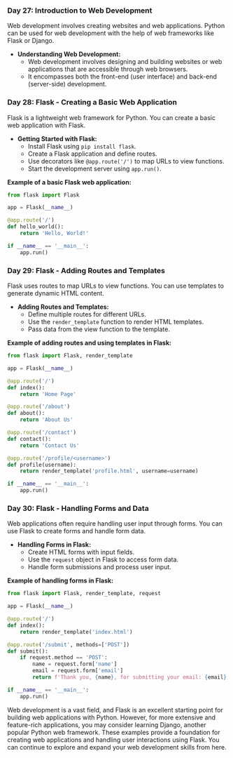 ### **Day 27: Introduction to Web Development**
Web development involves creating websites and web applications. Python can be used for web development with the help of web frameworks like Flask or Django.

- **Understanding Web Development:**
  - Web development involves designing and building websites or web applications that are accessible through web browsers.
  - It encompasses both the front-end (user interface) and back-end (server-side) development.

### **Day 28: Flask - Creating a Basic Web Application**
Flask is a lightweight web framework for Python. You can create a basic web application with Flask.

- **Getting Started with Flask:**
  - Install Flask using `pip install flask`.
  - Create a Flask application and define routes.
  - Use decorators like `@app.route('/')` to map URLs to view functions.
  - Start the development server using `app.run()`.

**Example of a basic Flask web application:**
```python
from flask import Flask

app = Flask(__name__)

@app.route('/')
def hello_world():
    return 'Hello, World!'

if __name__ == '__main__':
    app.run()
```

### **Day 29: Flask - Adding Routes and Templates**
Flask uses routes to map URLs to view functions. You can use templates to generate dynamic HTML content.

- **Adding Routes and Templates:**
  - Define multiple routes for different URLs.
  - Use the `render_template` function to render HTML templates.
  - Pass data from the view function to the template.

**Example of adding routes and using templates in Flask:**
```python
from flask import Flask, render_template

app = Flask(__name__)

@app.route('/')
def index():
    return 'Home Page'

@app.route('/about')
def about():
    return 'About Us'

@app.route('/contact')
def contact():
    return 'Contact Us'

@app.route('/profile/<username>')
def profile(username):
    return render_template('profile.html', username=username)

if __name__ == '__main__':
    app.run()
```

### **Day 30: Flask - Handling Forms and Data**
Web applications often require handling user input through forms. You can use Flask to create forms and handle form data.

- **Handling Forms in Flask:**
  - Create HTML forms with input fields.
  - Use the `request` object in Flask to access form data.
  - Handle form submissions and process user input.

**Example of handling forms in Flask:**
```python
from flask import Flask, render_template, request

app = Flask(__name__)

@app.route('/')
def index():
    return render_template('index.html')

@app.route('/submit', methods=['POST'])
def submit():
    if request.method == 'POST':
        name = request.form['name']
        email = request.form['email']
        return f'Thank you, {name}, for submitting your email: {email}'

if __name__ == '__main__':
    app.run()
```

Web development is a vast field, and Flask is an excellent starting point for building web applications with Python. However, for more extensive and feature-rich applications, you may consider learning Django, another popular Python web framework. These examples provide a foundation for creating web applications and handling user interactions using Flask. You can continue to explore and expand your web development skills from here.